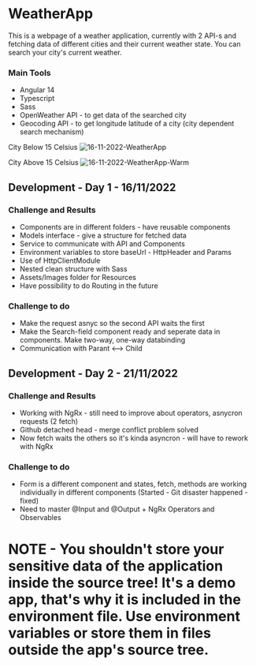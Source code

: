 # WeatherApp

This is a webpage of a weather application, currently with 2 API-s and fetching data of different cities and their current weather state. You can search your city's current weather.

### Main Tools
- Angular 14
- Typescript
- Sass
- OpenWeather API - to get data of the searched city
- Geocoding API - to get longitude latitude of a city (city dependent search mechanism)

City Below 15 Celsius
![16-11-2022-WeatherApp](https://user-images.githubusercontent.com/88943189/202256058-2b65c2fa-cd40-48d6-8ca5-c5d7375fe33c.png)

City Above 15 Celsius
![16-11-2022-WeatherApp-Warm](https://user-images.githubusercontent.com/88943189/202256363-efab44a1-67fb-4f06-afbe-ca869b5c1edb.png)

## Development - Day 1 - 16/11/2022

### Challenge and Results
- Components are in different folders - have reusable components
- Models interface - give a structure for fetched data
- Service to communicate with API and Components
- Environment variables to store baseUrl - HttpHeader and Params
- Use of HttpClientModule
- Nested clean structure with Sass
- Assets/Images folder for Resources
- Have possibility to do Routing in the future

### Challenge to do
- Make the request asnyc so the second API waits the first
- Make the Search-field component ready and seperate data in components. Make two-way, one-way databinding
- Communication with Parant <--> Child

## Development - Day 2 - 21/11/2022

### Challenge and Results
- Working with NgRx - still need to improve about operators, asnycron requests (2 fetch)
- Github detached head - merge conflict problem solved
- Now fetch waits the others so it's kinda asyncron - will have to rework with NgRx

### Challenge to do
- Form is a different component and states, fetch, methods are working individually in different components (Started - Git disaster happened - fixed)
- Need to master @Input and @Output + NgRx Operators and Observables

# NOTE - You shouldn't store your sensitive data of the application inside the source tree! It's a demo app, that's why it is included in the environment file. Use environment variables or store them in files outside the app's source tree.
